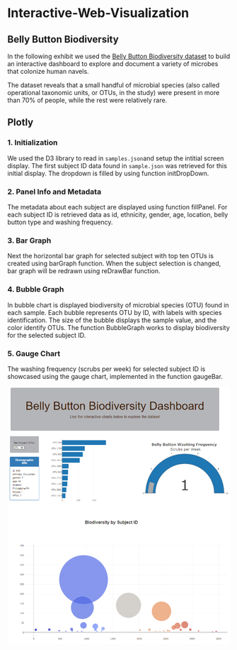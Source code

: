 # Interactive-Web-Visualization

## Belly Button Biodiversity



 In the following exhibit we used the [Belly Button Biodiversity dataset](http://robdunnlab.com/projects/belly-button-biodiversity/) to build an interactive dashboard to explore and document a variety of microbes that colonize human navels.

The dataset reveals that a small handful of microbial species (also called operational taxonomic units, or OTUs, in the study) were present in more than 70% of people, while the rest were relatively rare.

## Plotly 

### 1. Initialization

 We used the D3 library to read in `samples.json`and setup the intitial screen display. The first subject ID data found in `sample.json` was retrieved for this initial display. The dropdown is filled by using function initDropDown.

### 2. Panel Info and Metadata 

The metadata about each subject are displayed using function fillPanel. For each subject ID is retrieved data as id, ethnicity, gender, age, location, belly button type and washing frequency.  

### 3. Bar Graph 

Next the horizontal bar graph for selected subject with top ten OTUs is created using barGraph function. When the subject selection is changed, bar graph will be redrawn using  reDrawBar function.


### 4. Bubble Graph

In bubble chart is displayed biodiversity of microbial species (OTU) found in each sample. Each bubble represents OTU by ID, with labels with species identification. The size of the bubble displays the sample value, and the color identify OTUs. 
The function BubbleGraph works to display biodiversity for the selected subject ID.

### 5. Gauge Chart

The washing frequency (scrubs per week) for selected subject ID is showcased using the gauge chart, implemented in the function gaugeBar. 


![Belly Button Biodiversity Dashboard](Biodiversity/Images/Dashboard.png)


